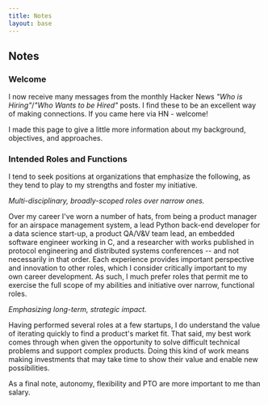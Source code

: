 ```yaml
---
title: Notes 
layout: base
---
```


## Notes

### Welcome

I now receive many messages from the monthly Hacker News _"Who is Hiring"_/_"Who Wants to be Hired"_ posts.
I find these to be an excellent way of making connections.
If you came here via HN - welcome!

I made this page to give a little more information about my background, objectives, and approaches.


### Intended Roles and Functions

I tend to seek positions at organizations that emphasize the following, as they tend to play to my strengths and foster my initiative.

 _Multi-disciplinary, broadly-scoped roles over narrow ones._

Over my career I've worn a number of hats, from being a product manager for an airspace management system, a lead Python back-end developer for a data science start-up, a product QA/V&amp;V team lead, an embedded software engineer working in C, and a researcher with works published in protocol engineering and distributed systems conferences -- and not necessarily in that order.
Each experience provides important perspective and innovation to other roles, which I consider critically important to my own career development.
As such, I much prefer roles that permit me to exercise the full scope of my abilities and initiative over narrow, functional roles.

_Emphasizing long-term, strategic impact._

Having performed several roles at a few startups, I do understand the value of iterating quickly to find a product's market fit.
That said, my best work comes through when given the opportunity to solve difficult technical problems and support complex products.
Doing this kind of work means making investments that may take time to show their value and enable new possibilities.

As a final note, autonomy, flexibility and PTO are more important to me than salary.

